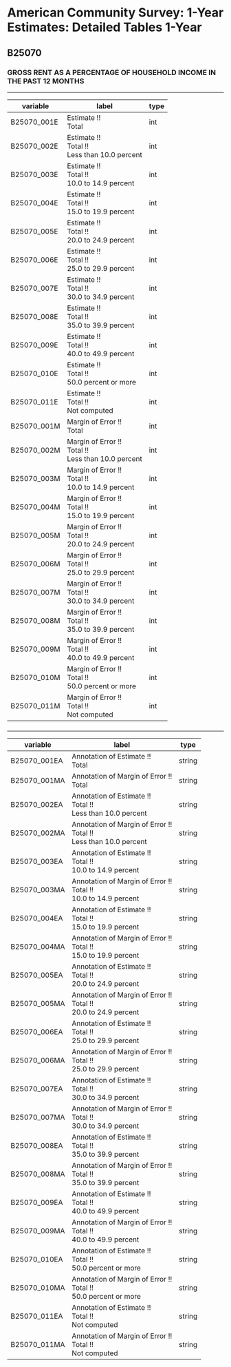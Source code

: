 # American Community Survey: 1-Year Estimates: Detailed Tables 1-Year

## B25070

### GROSS RENT AS A PERCENTAGE OF HOUSEHOLD INCOME IN THE PAST 12 MONTHS

___

| variable | label | type |
| ----- | ----- | ----- |
| B25070_001E | Estimate !!<br>Total | int |
| B25070_002E | Estimate !!<br>Total !!<br>Less than 10.0 percent | int |
| B25070_003E | Estimate !!<br>Total !!<br>10.0 to 14.9 percent | int |
| B25070_004E | Estimate !!<br>Total !!<br>15.0 to 19.9 percent | int |
| B25070_005E | Estimate !!<br>Total !!<br>20.0 to 24.9 percent | int |
| B25070_006E | Estimate !!<br>Total !!<br>25.0 to 29.9 percent | int |
| B25070_007E | Estimate !!<br>Total !!<br>30.0 to 34.9 percent | int |
| B25070_008E | Estimate !!<br>Total !!<br>35.0 to 39.9 percent | int |
| B25070_009E | Estimate !!<br>Total !!<br>40.0 to 49.9 percent | int |
| B25070_010E | Estimate !!<br>Total !!<br>50.0 percent or more | int |
| B25070_011E | Estimate !!<br>Total !!<br>Not computed | int |
| B25070_001M | Margin of Error !!<br>Total | int |
| B25070_002M | Margin of Error !!<br>Total !!<br>Less than 10.0 percent | int |
| B25070_003M | Margin of Error !!<br>Total !!<br>10.0 to 14.9 percent | int |
| B25070_004M | Margin of Error !!<br>Total !!<br>15.0 to 19.9 percent | int |
| B25070_005M | Margin of Error !!<br>Total !!<br>20.0 to 24.9 percent | int |
| B25070_006M | Margin of Error !!<br>Total !!<br>25.0 to 29.9 percent | int |
| B25070_007M | Margin of Error !!<br>Total !!<br>30.0 to 34.9 percent | int |
| B25070_008M | Margin of Error !!<br>Total !!<br>35.0 to 39.9 percent | int |
| B25070_009M | Margin of Error !!<br>Total !!<br>40.0 to 49.9 percent | int |
| B25070_010M | Margin of Error !!<br>Total !!<br>50.0 percent or more | int |
| B25070_011M | Margin of Error !!<br>Total !!<br>Not computed | int |
### 

___

| variable | label | type |
| ----- | ----- | ----- |
| B25070_001EA | Annotation of Estimate !!<br>Total | string |
| B25070_001MA | Annotation of Margin of Error !!<br>Total | string |
| B25070_002EA | Annotation of Estimate !!<br>Total !!<br>Less than 10.0 percent | string |
| B25070_002MA | Annotation of Margin of Error !!<br>Total !!<br>Less than 10.0 percent | string |
| B25070_003EA | Annotation of Estimate !!<br>Total !!<br>10.0 to 14.9 percent | string |
| B25070_003MA | Annotation of Margin of Error !!<br>Total !!<br>10.0 to 14.9 percent | string |
| B25070_004EA | Annotation of Estimate !!<br>Total !!<br>15.0 to 19.9 percent | string |
| B25070_004MA | Annotation of Margin of Error !!<br>Total !!<br>15.0 to 19.9 percent | string |
| B25070_005EA | Annotation of Estimate !!<br>Total !!<br>20.0 to 24.9 percent | string |
| B25070_005MA | Annotation of Margin of Error !!<br>Total !!<br>20.0 to 24.9 percent | string |
| B25070_006EA | Annotation of Estimate !!<br>Total !!<br>25.0 to 29.9 percent | string |
| B25070_006MA | Annotation of Margin of Error !!<br>Total !!<br>25.0 to 29.9 percent | string |
| B25070_007EA | Annotation of Estimate !!<br>Total !!<br>30.0 to 34.9 percent | string |
| B25070_007MA | Annotation of Margin of Error !!<br>Total !!<br>30.0 to 34.9 percent | string |
| B25070_008EA | Annotation of Estimate !!<br>Total !!<br>35.0 to 39.9 percent | string |
| B25070_008MA | Annotation of Margin of Error !!<br>Total !!<br>35.0 to 39.9 percent | string |
| B25070_009EA | Annotation of Estimate !!<br>Total !!<br>40.0 to 49.9 percent | string |
| B25070_009MA | Annotation of Margin of Error !!<br>Total !!<br>40.0 to 49.9 percent | string |
| B25070_010EA | Annotation of Estimate !!<br>Total !!<br>50.0 percent or more | string |
| B25070_010MA | Annotation of Margin of Error !!<br>Total !!<br>50.0 percent or more | string |
| B25070_011EA | Annotation of Estimate !!<br>Total !!<br>Not computed | string |
| B25070_011MA | Annotation of Margin of Error !!<br>Total !!<br>Not computed | string |


